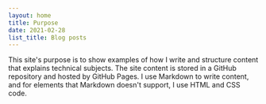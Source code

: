 ```yaml
---
layout: home
title: Purpose
date: 2021-02-28
list_title: Blog posts
---
```


This site's purpose is to show examples of how I write and structure content that explains technical
subjects. The site content is stored in a GitHub repository and hosted by GitHub Pages. I use
Markdown to write content, and for elements that Markdown doesn't support, I use HTML and CSS code.
